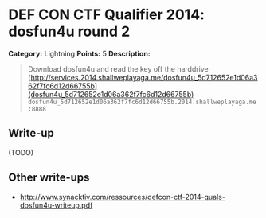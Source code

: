 # DEF CON CTF Qualifier 2014: dosfun4u round 2

**Category:** Lightning
**Points:** 5
**Description:**

> Download dosfun4u and read the key off the harddrive
> [http://services.2014.shallweplayaga.me/dosfun4u_5d712652e1d06a362f7fc6d12d66755b](dosfun4u_5d712652e1d06a362f7fc6d12d66755b)
> `dosfun4u_5d712652e1d06a362f7fc6d12d66755b.2014.shallweplayaga.me:8888`

## Write-up

(TODO)

## Other write-ups

* http://www.synacktiv.com/ressources/defcon-ctf-2014-quals-dosfun4u-writeup.pdf
